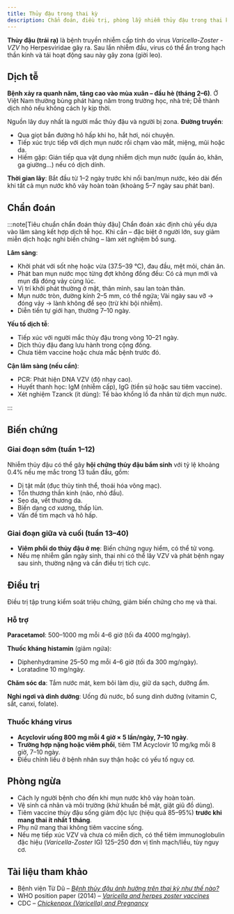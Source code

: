 ```yaml
---
title: Thủy đậu trong thai kỳ
description: Chẩn đoán, điều trị, phòng lẫy nhiễm thủy đậu trong thai kỳ.
---
```


**Thủy đậu (trái rạ)** là bệnh truyền nhiễm cấp tính do virus _Varicella-Zoster - VZV_ họ Herpesviridae gây ra. Sau lần nhiễm đầu, virus có thể ẩn trong hạch thần kinh và tái hoạt động sau này gây zona (giời leo).

## Dịch tễ

**Bệnh xảy ra quanh năm, tăng cao vào mùa xuân – đầu hè (tháng 2–6)**. Ở Việt Nam thường bùng phát hàng năm trong trường học, nhà trẻ; Dễ thành dịch nhỏ nếu không cách ly kịp thời.

Nguồn lây duy nhất là người mắc thủy đậu và người bị zona. **Đường truyền**:

- Qua giọt bắn đường hô hấp khi ho, hắt hơi, nói chuyện.
- Tiếp xúc trực tiếp với dịch mụn nước rồi chạm vào mắt, miệng, mũi hoặc da.
- Hiếm gặp: Gián tiếp qua vật dụng nhiễm dịch mụn nước (quần áo, khăn, ga giường...) nếu có dịch dính.

**Thời gian lây**: Bắt đầu từ 1–2 ngày trước khi nổi ban/mụn nước, kéo dài đến khi tất cả mụn nước khô vảy hoàn toàn (khoảng 5–7 ngày sau phát ban).

## Chẩn đoán

:::note[Tiêu chuẩn chẩn đoán thủy đậu]
Chẩn đoán xác định chủ yếu dựa vào lâm sàng kết hợp dịch tễ học. Khi cần – đặc biệt ở người lớn, suy giảm miễn dịch hoặc nghi biến chứng – làm xét nghiệm bổ sung.

**Lâm sàng**:

- Khởi phát với sốt nhẹ hoặc vừa (37.5–39 °C), đau đầu, mệt mỏi, chán ăn.
- Phát ban mụn nước mọc từng đợt không đồng đều: Có cả mụn mới và mụn đã đóng vảy cùng lúc.
- Vị trí khởi phát thường ở mặt, thân mình, sau lan toàn thân.
- Mụn nước tròn, đường kính 2–5 mm, có thể ngứa; Vài ngày sau vỡ → đóng vảy → lành không để sẹo (trừ khi bội nhiễm).
- Diễn tiến tự giới hạn, thường 7–10 ngày.

**Yếu tố dịch tễ**:

- Tiếp xúc với người mắc thủy đậu trong vòng 10–21 ngày.
- Dịch thủy đậu đang lưu hành trong cộng đồng.
- Chưa tiêm vaccine hoặc chưa mắc bệnh trước đó.

**Cận lâm sàng (nếu cần)**:

- PCR: Phát hiện DNA VZV (độ nhạy cao).
- Huyết thanh học: IgM (nhiễm cấp), IgG (tiền sử hoặc sau tiêm vaccine).
- Xét nghiệm Tzanck (ít dùng): Tế bào khổng lồ đa nhân từ dịch mụn nước.

:::

## Biến chứng

### Giai đoạn sớm (tuần 1–12)

Nhiễm thủy đậu có thể gây **hội chứng thủy đậu bẩm sinh** với tỷ lệ khoảng 0.4% nếu mẹ mắc trong 13 tuần đầu, gồm:

- Dị tật mắt (đục thủy tinh thể, thoái hóa võng mạc).
- Tổn thương thần kinh (não, nhỏ đầu).
- Sẹo da, vết thương da.
- Biến dạng cơ xương, thấp lùn.
- Vấn đề tim mạch và hô hấp.

### Giai đoạn giữa và cuối (tuần 13–40)

- **Viêm phổi do thủy đậu ở mẹ**: Biến chứng nguy hiểm, có thể tử vong.
- Nếu mẹ nhiễm gần ngày sinh, thai nhi có thể lây VZV và phát bệnh ngay sau sinh, thường nặng và cần điều trị tích cực.

## Điều trị

Điều trị tập trung kiểm soát triệu chứng, giảm biến chứng cho mẹ và thai.

### Hỗ trợ

**Paracetamol**: 500–1000 mg mỗi 4–6 giờ (tối đa 4000 mg/ngày).

**Thuốc kháng histamin** (giảm ngứa):

- Diphenhydramine 25–50 mg mỗi 4–6 giờ (tối đa 300 mg/ngày).
- Loratadine 10 mg/ngày.

**Chăm sóc da**: Tắm nước mát, kem bôi làm dịu, giữ da sạch, dưỡng ẩm.

**Nghỉ ngơi và dinh dưỡng**: Uống đủ nước, bổ sung dinh dưỡng (vitamin C, sắt, canxi, folate).

### Thuốc kháng virus

- **Acyclovir uống 800 mg mỗi 4 giờ × 5 lần/ngày, 7–10 ngày**.
- **Trường hợp nặng hoặc viêm phổi**, tiêm TM Acyclovir 10 mg/kg mỗi 8 giờ, 7–10 ngày.
- Điều chỉnh liều ở bệnh nhân suy thận hoặc có yếu tố nguy cơ.

## Phòng ngừa

- Cách ly người bệnh cho đến khi mụn nước khô vảy hoàn toàn.
- Vệ sinh cá nhân và môi trường (khử khuẩn bề mặt, giặt giũ đồ dùng).
- Tiêm vaccine thủy đậu sống giảm độc lực (hiệu quả 85–95%) **trước khi mang thai ít nhất 1 tháng**.
- Phụ nữ mang thai không tiêm vaccine sống.
- Nếu mẹ tiếp xúc VZV và chưa có miễn dịch, có thể tiêm immunoglobulin đặc hiệu (_Varicella-Zoster_ IG) 125–250 đơn vị tĩnh mạch/liều, tùy nguy cơ.

## Tài liệu tham khảo

- Bệnh viện Từ Dũ – [_Bệnh thủy đậu ảnh hưởng trên thai kỳ như thế nào?_](https://www.tudu.com.vn/vn/y-hoc-thuong-thuc/suc-khoe-phu-nu/lam-me-an-toan/cham-soc-ba-me-mang-thai/benh-thuy-dau-anh-huong-tren-thai-ky-nhu-the-nao/)
- WHO position paper (2014) – [_Varicella and herpes zoster vaccines_](https://www.who.int/publications/i/item/who-wer8925)
- CDC – [_Chickenpox (Varicella) and Pregnancy_](https://www.cdc.gov/pregnancy/infections-chickenpox.html)
